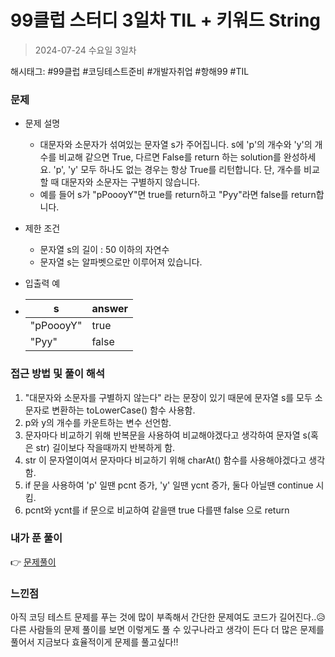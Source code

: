 # 99클럽 스터디 3일차 TIL + 키워드 String
> 2024-07-24 수요일 3일차

해시태그: #99클럽 #코딩테스트준비 #개발자취업 #항해99 #TIL

### 문제
+ 문제 설명
    + 대문자와 소문자가 섞여있는 문자열 s가 주어집니다. s에 'p'의 개수와 'y'의 개수를 비교해 같으면 True, 다르면 False를 return 하는 solution를 완성하세요. 'p', 'y' 모두 하나도 없는 경우는 항상 True를 리턴합니다. 단, 개수를 비교할 때 대문자와 소문자는 구별하지 않습니다.
    + 예를 들어 s가 "pPoooyY"면 true를 return하고 "Pyy"라면 false를 return합니다.

+ 제한 조건
    + 문자열 s의 길이 : 50 이하의 자연수
    + 문자열 s는 알파벳으로만 이루어져 있습니다.

+ 입출력 예 
+ |s|answer|
  |---|---|
  |"pPoooyY"|true|
  |"Pyy"|false|

### 접근 방법 및 풀이 해석
1. "대문자와 소문자를 구별하지 않는다" 라는 문장이 있기 때문에 문자열 s를 모두 소문자로 변환하는 toLowerCase() 함수 사용함.
2. p와 y의 개수를 카운트하는 변수 선언함.
3. 문자마다 비교하기 위해 반복문을 사용하여 비교해야겠다고 생각하여 문자열 s(혹은 str) 길이보다 작을때까지 반복하게 함.
4. str 이 문자열이여서 문자마다 비교하기 위해 charAt() 함수를 사용해야겠다고 생각함. 
5. if 문을 사용하여 'p' 일땐 pcnt 증가, 'y' 일땐 ycnt 증가, 둘다 아닐땐 continue 시킴.
6. pcnt와 ycnt를 if 문으로 비교하여 같을땐 true 다를땐 false 으로 return

### 내가 푼 풀이
👉 [문제풀이](https://github.com/subbangE/codingTest-study/blob/master/src/day_3/String.java)

### 느낀점
아직 코딩 테스트 문제를 푸는 것에 많이 부족해서 간단한 문제여도 코드가 길어진다..😥 다른 사람들의 문제 풀이를 보면 이렇게도 풀 수 있구나라고 생각이 든다 더 많은 문제를 풀어서 지금보다 효율적이게 문제를 풀고싶다!!
